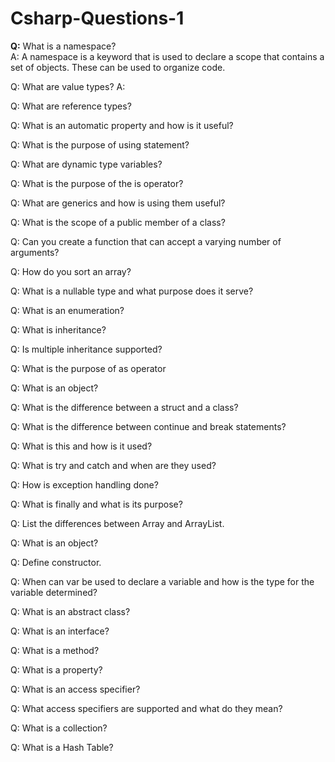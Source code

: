 # Csharp-Questions-1

<b>Q:</b> What is a namespace?
<br>A: A namespace is a keyword that is used to declare a scope that contains a set of objects. These can be used to organize code.

Q: What are value types?
A: 

Q: What are reference types?

Q: What is an automatic property and how is it useful?

Q: What is the purpose of using statement?

Q: What are dynamic type variables?

Q: What is the purpose of the is operator?

Q: What are generics and how is using them useful?

Q: What is the scope of a public member of a class?

Q: Can you create a function that can accept a varying number of arguments?

Q: How do you sort an array?

Q: What is a nullable type and what purpose does it serve?

Q: What is an enumeration?


Q: What is inheritance?

Q: Is multiple inheritance supported?

Q: What is the purpose of as operator

Q: What is an object?

Q: What is the difference between a struct and a class?

Q: What is the difference between continue and break statements?

Q: What is this and how is it used?

Q: What is try and catch and when are they used?

Q: How is exception handling done?

Q: What is finally and what is its purpose?

Q: List the differences between Array and ArrayList.

Q: What is an object?

Q: Define constructor.

Q: When can var be used to declare a variable and how is the type for the variable determined?

Q: What is an abstract class?

Q: What is an interface?

Q: What is a method?

Q: What is a property?

Q: What is an access specifier?

Q: What access specifiers are supported and what do they mean?

Q: What is a collection?

Q: What is a Hash Table?

